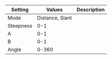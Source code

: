 |Setting|Values|Description|
|-------|------|-----------|
|Mode|Distance, Slant||
|Steepness|0-1||
|A|0-1||
|B|0-1||
|Angle|0-360||
